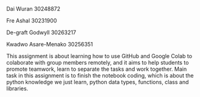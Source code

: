 Dai Wuran 30248872

Fre Ashal 30231900

De-graft Godwyll 30263217

Kwadwo Asare-Menako 30256351

This assignment is about learning how to use GitHub and Google Colab to colaborate with group members remotely, and it aims to help students to promote teamwork, learn to separate the tasks and work together. Main task in this assignment is to finish the notebook coding, which is about the python knowledge we just learn, python data types, functions, class and libraries.
